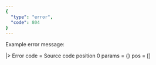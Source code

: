 ```yaml
---
{
  "type": "error",
  "code": 804
}
---
```

Example error message:

|> Error
    code =
        Source code position 0
    params = {}
    pos = []

